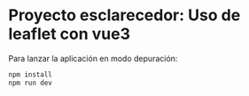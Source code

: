 # Proyecto esclarecedor: Uso de leaflet con vue3

Para lanzar la aplicación en modo depuración:

```bash
npm install
npm run dev
```
